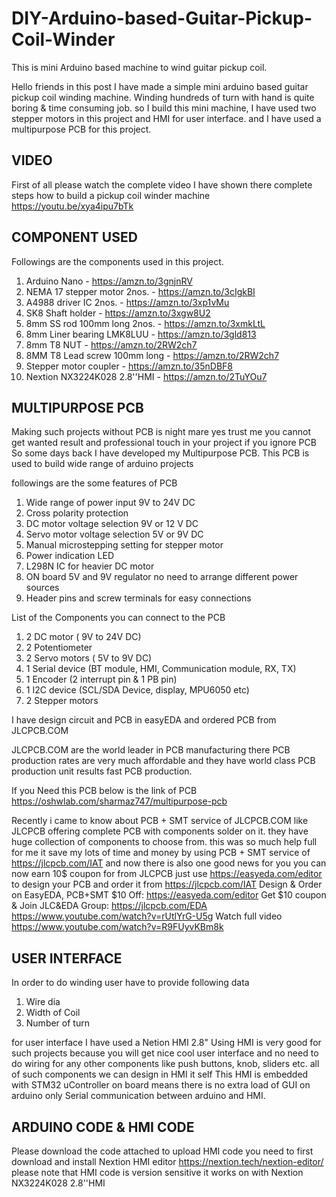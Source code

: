 # DIY-Arduino-based-Guitar-Pickup-Coil-Winder
This is mini Arduino based machine to wind guitar pickup coil.

Hello friends in this post I have made a simple mini 
arduino based guitar pickup coil winding machine. 
Winding hundreds of turn with hand is quite boring & time consuming job.
so I build this mini machine,
I have used two stepper motors in this project and HMI for user interface.
and I have used a multipurpose PCB for this project.

## VIDEO ##
First of all please watch the complete video I have shown there
complete steps how to build a pickup coil winder machine 
https://youtu.be/xya4ipu7bTk


## COMPONENT USED ##
Followings are the components used in this project.
1. Arduino Nano                 - https://amzn.to/3gnjnRV
2. NEMA 17 stepper motor 2nos.  - https://amzn.to/3cIgkBI
3. A4988 driver IC 2nos.        - https://amzn.to/3xp1vMu
4. SK8 Shaft holder             - https://amzn.to/3xgw8U2
5. 8mm SS rod 100mm long 2nos.  - https://amzn.to/3xmkLtL
6. 8mm Liner bearing LMK8LUU    - https://amzn.to/3gld813
7. 8mm T8 NUT                   - https://amzn.to/2RW2ch7
8. 8MM T8 Lead screw 100mm long - https://amzn.to/2RW2ch7
9. Stepper motor coupler        - https://amzn.to/35nDBF8
10. Nextion NX3224K028 2.8''HMI - https://amzn.to/2TuYOu7


## MULTIPURPOSE PCB ##
Making such projects without PCB is night mare yes trust me
you cannot get wanted result and professional touch in your project if you ignore PCB
So some days back I have developed my Multipurpose PCB.
This PCB is used to build wide range of arduino projects 

followings are the some features of PCB

1. Wide range of power input 9V to 24V DC
2. Cross polarity protection
3. DC motor voltage selection 9V or 12 V DC
4. Servo motor voltage selection 5V or 9V DC
5. Manual microstepping setting for stepper motor
6. Power indication LED
7. L298N IC for heavier DC motor
8. ON board 5V and 9V regulator no need to arrange different power sources
9. Header pins and screw terminals for easy connections

List of the Components you can connect to the PCB

1. 2 DC motor ( 9V to 24V DC)
2. 2 Potentiometer
3. 2 Servo motors ( 5V to 9V DC)
4. 1 Serial device (BT module, HMI, Communication module, RX, TX)
5. 1 Encoder (2 interrupt pin & 1 PB pin)
6. 1 I2C device (SCL/SDA Device, display, MPU6050 etc)
7. 2 Stepper motors

I have design circuit and PCB in easyEDA and ordered PCB from JLCPCB.COM

JLCPCB.COM are the world leader in PCB manufacturing there PCB production rates are very much affordable and they 
have world class PCB production unit results fast PCB production.

If you Need this PCB below is the link of PCB 
https://oshwlab.com/sharmaz747/multipurpose-pcb

Recently i came to know about PCB + SMT service of JLCPCB.COM like JLCPCB offering complete PCB with components solder on it. they have huge collection of components to choose from. this was so much help full for me it save my lots of time and money by using PCB + SMT service of https://jlcpcb.com/IAT and now there is also one good news for you you can now earn 10$ coupon for from JLCPCB just use https://easyeda.com/editor to design your PCB and order it from https://jlcpcb.com/IAT Design & Order on EasyEDA, PCB+SMT $10 Off: https://easyeda.com/editor Get $10 coupon & Join JLC&EDA Group: https://jlcpcb.com/EDA https://www.youtube.com/watch?v=rUtlYrG-U5g Watch full video https://www.youtube.com/watch?v=R9FUyvKBm8k

## USER INTERFACE ##
In order to do winding user have to provide following data
1. Wire dia
2. Width of Coil
3. Number of turn

for user interface I have used a Netion HMI 2.8" Using HMI is very good for such projects
because you will get nice cool user interface and no need to do wiring for any other components like
push buttons, knob, sliders etc.
all of such components we can design in HMI it self
This HMI is embedded with STM32 uController on board means there is no extra load of 
GUI on arduino only Serial communication between arduino and HMI.


## ARDUINO CODE & HMI CODE ##
Please download the code attached 
to upload HMI code you need to first download and install Nextion HMI editor 
https://nextion.tech/nextion-editor/
please note that HMI code is version sensitive it works on with Nextion NX3224K028 2.8''HMI

